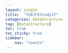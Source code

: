 ```yaml
---
layout: single
title:  "자료구조Study17"
categories: DataStructure
tag: [DataStructure]
toc: true
toc_sticky: true
sidebar:
    nav: "counts"
---
```


# 